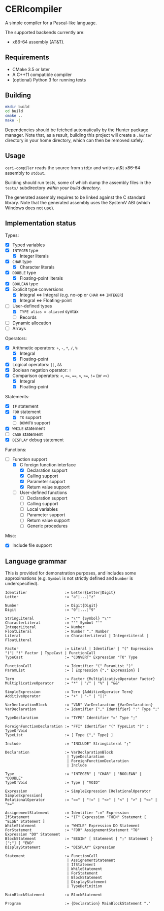 # CERIcompiler

A simple compiler for a Pascal-like language.

The supported backends currently are:
- x86-64 assembly (AT&T).

## Requirements

- CMake 3.5 or later
- A C++11 compatible compiler
- (optional) Python 3 for running tests

## Building

```sh
mkdir build
cd build
cmake ..
make -j
```

Dependencies should be fetched automatically by the Hunter package manager.
Note that, as a result, building this project will create a `.hunter` directory in your home directory, which can then be removed safely.

## Usage

`ceri-compiler` reads the source from `stdin` and writes at&t x86-64 assembly to `stdout`.

Building should run tests, some of which dump the assembly files in the `tests/` subdirectory *within your build directory*.

The generated assembly requires to be linked against the C standard library.
Note that the generated assembly uses the SystemV ABI (which Windows does not use).

## Implementation status

Types:
- [x] Typed variables
- [x] `INTEGER` type
    - [x] Integer literals
- [x] `CHAR` type
    - [x] Character literals
- [x] `DOUBLE` type
    - [x] Floating-point literals
- [x] `BOOLEAN` type
- [x] Explicit type conversions
    - [x] Integral <=> Integral (e.g. no-op or `CHAR` <=> `INTEGER`)
    - [x] Integral <=> Floating-point
- [ ] User-defined types
    - [x] `TYPE alias = aliased` syntax
    - [ ] Records
- [ ] Dynamic allocation
- [ ] Arrays

Operators:
- [x] Arithmetic operators: `+`, `-`, `*`, `/`, `%`
    - [x] Integral
    - [x] Floating-point
- [x] Logical operators: `||`, `&&`
- [x] Boolean negation operator: `!`
- [x] Comparison operators: `<`, `<=`, `==`, `>`, `>=`, `!=` (or `<>`)
    - [x] Integral
    - [x] Floating-point

Statements:
- [x] `IF` statement
- [x] `FOR` statement
    - [x] `TO` support
    - [ ] `DOWNTO` support
- [x] `WHILE` statement
- [ ] `CASE` statement
- [x] `DISPLAY` debug statement

Functions:
- [ ] Function support
    - [x] C foreign function interface
        - [x] Declaration support
        - [x] Calling support
        - [x] Parameter support
        - [x] Return value support
    - [ ] User-defined functions
        - [ ] Declaration support
        - [ ] Calling support
        - [ ] Local variables
        - [ ] Parameter support
        - [ ] Return value support
        - [ ] Generic procedures

Misc:
- [x] Include file support

## Language grammar

This is provided for demonstration purposes, and includes some approximations (e.g. `Symbol` is not strictly defined and
`Number` is underspecified).

```sf
Identifier                 := Letter{Letter|Digit}
Letter                     := "a"|...|"z"

Number                     := Digit{Digit}
Digit                      := "0"|...|"9"

StringLiteral              := "\"" {Symbol} "\""
CharacterLiteral           := "'" Symbol "'"
IntegerLiteral             := Number
FloatLiteral               := Number "." Number
Literal                    := CharacterLiteral | IntegerLiteral | FloatLiteral

Factor                     := Literal | Identifier | "(" Expression ")"| "!" Factor | TypeCast | FunctionCall
TypeCast                   := "CONVERT" Expression "TO" Type

FunctionCall               := Identifier "(" ParamList ")"
ParamList                  := [ Expression {"," Expression} ]

Term                       := Factor {MultiplicativeOperator Factor}
MultiplicativeOperator     := "*" | "/" | "%" | "&&"

SimpleExpression           := Term {AdditiveOperator Term}
AdditiveOperator           := "+" | "-" | "||"

VarDeclarationBlock        := "VAR" VarDeclaration {VarDeclaration}
VarDeclaration             := Identifier {"," Identifier} ":" Type ";"

TypeDeclaration            := "TYPE" Identifier "=" Type ";"

ForeignFunctionDeclaration := "FFI" Identifier "(" TypeList ")" : TypeOrVoid
TypeList                   := [ Type {"," Type} ]

Include                    := "INCLUDE" StringLiteral ";"

Declaration                := VarDeclarationBlock
                            | TypeDeclaration
                            | ForeignFunctionDeclaration
                            | Include

Type                       := "INTEGER" | "CHAR" | "BOOLEAN" | "DOUBLE"
TypeOrVoid                 := Type | "VOID"

Expression                 := SimpleExpression [RelationalOperator SimpleExpression]
RelationalOperator         := "==" | "!=" | "<>" | "<" | ">" | "<=" | ">="

AssignementStatement       := Identifier ":=" Expression
IfStatement                := "IF" Expression "THEN" Statement [ "ELSE" Statement ]
WhileStatement             := "WHILE" Expression DO Statement
ForStatement               := "FOR" AssignementStatement "TO" Expression "DO" Statement
BlockStatement             := "BEGIN" [ Statement { ";" Statement } [";"] ] "END"
DisplayStatement           := "DISPLAY" Expression

Statement                  := FunctionCall
                            | AssignementStatement
                            | IfStatement
                            | WhileStatement
                            | ForStatement
                            | BlockStatement
                            | DisplayStatement
                            | TypeDefinition

MainBlockStatement         := BlockStatement

Program                    := {Declaration} MainBlockStatement "."
```
